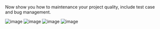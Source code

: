 Now show you how to maintenance your project quality, include test case and bug management.

![image](https://github.com/user-attachments/assets/74c575cb-f113-4961-a3ee-7760c3cdb2e9)
![image](https://github.com/user-attachments/assets/c28b0a7b-411d-414f-a1f4-c1a8ea891c8b)
![image](https://github.com/user-attachments/assets/47e5353d-33f8-489b-ad5e-1c8c97815334)
![image](https://github.com/user-attachments/assets/15b78dd5-8420-4248-9569-c2c52cf143ab)



